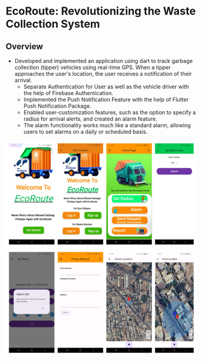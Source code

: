 # EcoRoute: Revolutionizing the Waste Collection System


## Overview

- Developed and implemented an application using dart to track garbage collection (tipper) vehicles using real-time GPS. When a tipper  approaches the user's location, the user receives a notification of their arrival.
  - Separate Authentication for User as well as the vehicle driver with the help of Firebase Authentication.
  - Implemented the Push Notification Feature with the help of Flutter Push Notification Package.
  - Enabled user-customization features, such as the option to specify a radius for arrival alerts, and created an alarm feature.   
  - The alarm functionality works much like a standard alarm, allowing users to set alarms on a daily or scheduled basis.

![User Interface 1](assets/images/ui1.png)
![User Interface 2](assets/images/ui2.png)